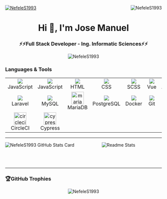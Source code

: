 <!-- Profile Views -->
<div>
  <a align="left" href="https://linkedin.com/in/jose-manuel-blanco-peña-4a9245247" target="_blank">
    <img align="center" src="https://img.shields.io/badge/LinkedIn-0077B5?style=for-the-badge&logo=linkedin&logoColor=white" alt="NefeleS1993" />
  </a>
  <img align="right" src="https://komarev.com/ghpvc/?username=NefeleS1993&label=Profile%20views&color=0e75b6&style=flat" alt="NefeleS1993" />
</div>

<!-- Header -->
<div align="center">
  <h1>Hi 👋, I'm Jose Manuel</h1>
  <h3>⚡⚡Full Stack Developer - Ing. Informatic Sciences⚡⚡</h3>
</div>

<!-- Other Stats -->
<div align="center">
  <img align="center" src="https://github-readme-streak-stats.herokuapp.com/?user=NefeleS1993&theme=dark" alt="NefeleS1993" />
</div>

<!-- Language & Tools -->
### Languages & Tools
<table>
  <tbody align="center">
    <tr>
      <!-- JavaScript -->
      <td width="96">
        <a href="https://skillicons.dev">
          <img src="https://skillicons.dev/icons?i=js" />
        </a>
        <br/>
        JavaScript
      </td>
      <!-- TypeScript -->
      <td width="96">
        <a href="https://skillicons.dev">
          <img src="https://skillicons.dev/icons?i=ts" />
        </a>
        <br/>
        JavaScript
      </td>
      <!-- HTML  -->
      <td width="96">
        <a href="https://skillicons.dev">
          <img src="https://skillicons.dev/icons?i=html" />
        </a>
        <br/>
        HTML
      </td>
      <!-- CSS -->
      <td width="96">
        <a href="https://skillicons.dev">
          <img src="https://skillicons.dev/icons?i=css" />
        </a>
        <br/>
        CSS
      </td>
      <!-- SCSS -->
      <td width="96">
        <a href="https://skillicons.dev">
          <img src="https://skillicons.dev/icons?i=sass" />
        </a>
        <br/>
        SCSS
      </td>
      <!-- Vue -->
      <td width="96">
        <a href="https://skillicons.dev">
          <img src="https://skillicons.dev/icons?i=vue" />
        </a>
        <br/>
        Vue
      </td>
      <!-- Angular -->
      <td width="96">
        <a href="https://skillicons.dev">
          <img src="https://skillicons.dev/icons?i=angular" />
        </a>
        <br/>
        Angular
      </td>
      <!-- Bootstrap -->
      <td width="96">
        <a href="https://skillicons.dev">
          <img src="https://skillicons.dev/icons?i=bootstrap" />
        </a>
        <br/>
        Bootstrap
      </td>
       <!-- NodeJS -->
      <td width="96">
        <a href="https://skillicons.dev">
          <img src="https://skillicons.dev/icons?i=nodejs" />
        </a>
        <br/>
        NodeJS
      </td>
       <!-- PHP -->
      <td width="96">
        <a href="https://skillicons.dev">
          <img src="https://skillicons.dev/icons?i=php" />
        </a>
        <br/>
        PHP
      </td>
    </tr>
    <tr>
      <!-- Laravel -->
      <td width="96">
        <a href="https://skillicons.dev">
          <img src="https://skillicons.dev/icons?i=laravel" />
        </a>
        <br/>
        Laravel
      </td>
      <!-- MySQL -->
      <td width="96">
        <a href="https://skillicons.dev">
          <img src="https://skillicons.dev/icons?i=mysql" />
        </a>
        <br/>
        MySQL
      </td>
      <!-- MariaDB -->
      <td width="96">
        <a href="https://mariadb.org/" target="_blank" rel="noreferrer">
          <img src="https://www.vectorlogo.zone/logos/mariadb/mariadb-icon.svg" alt="mariadb" width="40" height="40"/>
        </a>
        <br/>
        MariaDB
      </td>
      <!-- PostgreSQL -->
      <td width="96">
        <a href="https://skillicons.dev">
          <img src="https://skillicons.dev/icons?i=postgres" />
        </a>
        <br/>
        PostgreSQL
      </td>
      <!-- Docker -->
      <td width="96">
        <a href="https://skillicons.dev">
          <img src="https://skillicons.dev/icons?i=docker" />
        </a>
        <br/>
        Docker
      </td>
      <!-- Git -->
      <td width="96">
        <a href="https://skillicons.dev">
          <img src="https://skillicons.dev/icons?i=git" />
        </a>
        <br/>
        Git
      </td>
      <!-- GitHub -->
      <td width="96">
        <a href="https://skillicons.dev">
          <img src="https://skillicons.dev/icons?i=github" />
        </a>
        <br/>
        GitHub
      </td>
      <!-- Postman -->
      <td width="96">
        <a href="https://skillicons.dev">
          <img src="https://skillicons.dev/icons?i=postman" />
        </a>
        <br/>
        Postman
      </td>
      <!-- vscode -->
      <td width="96">
        <a href="https://skillicons.dev">
          <img src="https://skillicons.dev/icons?i=vscode" />
        </a>
        <br/>
        VS Code
      </td>
      <!-- redis -->
      <td width="96">
        <a href="https://skillicons.dev">
          <img src="https://skillicons.dev/icons?i=redis" />
        </a>
        <br/>
        Redis
      </td>
    </tr>
    <tr>
      <!-- Circle CI -->
      <td width="96">
        <a href="https://circleci.com" target="_blank" rel="noreferrer">
          <img src="https://www.vectorlogo.zone/logos/circleci/circleci-icon.svg" alt="circleci" width="40" height="40"/>
        </a>
        <br/>
        CircleCI
      </td>
       <!-- Cypress -->
      <td>
        <a href="https://www.cypress.io" target="_blank" rel="noreferrer">
          <img src="https://raw.githubusercontent.com/simple-icons/simple-icons/6e46ec1fc23b60c8fd0d2f2ff46db82e16dbd75f/icons/cypress.svg" alt="cypress" width="40" height="40"/>
        </a>
        <br/>
        Cypress
      </td>
    </tr>
  </tbody>
</table>

---
<!-- Stats -->
<img align="left" src="https://github-readme-stats.vercel.app/api?username=NefeleS1993&show_icons=true&theme=nord&count_private=true&hide=stars" alt="NefeleS1993 GitHub Stats Card"/>

<!-- Languages -->
<div align="center">
  <img src="https://github-readme-stats.vercel.app/api/top-langs/?username=NefeleS1993&layout=compact&theme=nord" alt="Readme Stats" />
</div>
<br>
<br>
<br>

---
 ### 🏆GitHub Trophies
<div align="center" style="display: block;">
  <!-- Trophies -->
  <img src="https://github-profile-trophy.vercel.app/?username=NefeleS1993&theme=onedark&row=2&rank=SECRET,S,SS,A,B,C" alt="NefeleS1993" />
</div>
